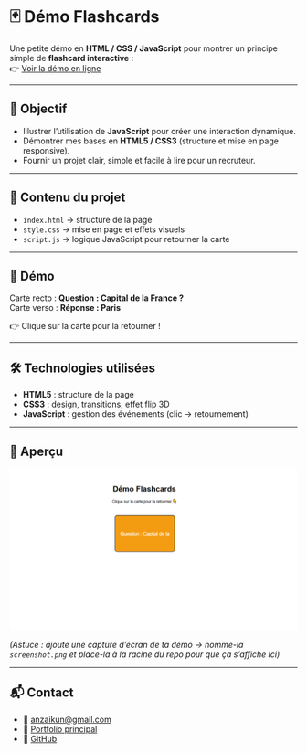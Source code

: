 # 🃏 Démo Flashcards

Une petite démo en **HTML / CSS / JavaScript** pour montrer un principe simple de **flashcard interactive** :  
👉 [Voir la démo en ligne](https://rachid-hammami.github.io/flashcards-demo/)

---

## 🎯 Objectif
- Illustrer l’utilisation de **JavaScript** pour créer une interaction dynamique.  
- Démontrer mes bases en **HTML5 / CSS3** (structure et mise en page responsive).  
- Fournir un projet clair, simple et facile à lire pour un recruteur.

---

## 📂 Contenu du projet
- `index.html` → structure de la page  
- `style.css` → mise en page et effets visuels  
- `script.js` → logique JavaScript pour retourner la carte  

---

## 🚀 Démo
Carte recto : **Question : Capital de la France ?**  
Carte verso : **Réponse : Paris**  

👉 Clique sur la carte pour la retourner !

---

## 🛠️ Technologies utilisées
- **HTML5** : structure de la page  
- **CSS3** : design, transitions, effet flip 3D  
- **JavaScript** : gestion des événements (clic → retournement)  

---

## 📸 Aperçu
![Aperçu flashcards](screenshot.png)

*(Astuce : ajoute une capture d’écran de ta démo → nomme-la `screenshot.png` et place-la à la racine du repo pour que ça s’affiche ici)*

---

## 📬 Contact
- 📧 [anzaikun@gmail.com](mailto:anzaikun@gmail.com)  
- 🔗 [Portfolio principal](https://rachid-hammami.github.io/portfolio)  
- 🔗 [GitHub](https://github.com/rachid-hammami)
